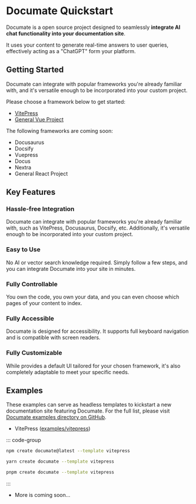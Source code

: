 # Documate Quickstart

Documate is a open source project designed to seamlessly __integrate AI chat functionality into your documentation site__.

It uses your content to generate real-time answers to user queries, effectively acting as a "ChatGPT" form your platform.

## Getting Started

Documate can integrate with popular frameworks you're already familiar with, and it's versatile enough to be incorporated into your custom project.

Please choose a framework below to get started:

- [VitePress](/getting-started/vitepress)
- [General Vue Project](/getting-started/general-vue)

The following frameworks are coming soon:

- Docusaurus
- Docsify
- Vuepress
- Docus
- Nextra
- General React Project
## Key Features

### Hassle-free Integration

Documate can integrate with popular frameworks you're already familiar with, such as VitePress, Docusaurus, Docsify, etc. Additionally, it's versatile enough to be incorporated into your custom project.

### Easy to Use

No  AI or vector search knowledge required. Simply follow a few steps, and you can integrate Documate into your site in minutes.

### Fully Controllable

You own the code, you own your data, and you can even choose which pages of your content to index.

### Fully Accessible

Documate is designed for accessibility. It supports full keyboard navigation and is compatible with screen readers.

### Fully Customizable

While provides a default UI tailored for your chosen framework, it's also completely adaptable to meet your specific needs.

## Examples

These examples can serve as headless templates to kickstart a new documentation site featuring Documate. For the full list, please visit [Documate examples directory on GitHub](https://github.com/AirCodeLabs/documate/tree/main/examples).

- VitePress ([examples/vitepress](https://github.com/AirCodeLabs/documate/tree/main/examples/vitepress))

::: code-group

```bash [npm]
npm create documate@latest --template vitepress
```

```bash [yarn]
yarn create documate --template vitepress
```

```bash [pnpm]
pnpm create documate --template vitepress
```

:::

- More is coming soon...

